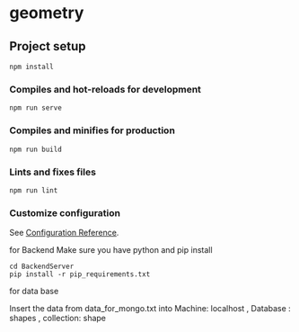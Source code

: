 # geometry

## Project setup
```
npm install
```

### Compiles and hot-reloads for development
```
npm run serve
```

### Compiles and minifies for production
```
npm run build
```

### Lints and fixes files
```
npm run lint
```

### Customize configuration
See [Configuration Reference](https://cli.vuejs.org/config/).


for Backend 
Make sure you have python and pip install 

```
cd BackendServer
pip install -r pip_requirements.txt
```

for data base 

Insert the data from data_for_mongo.txt into Machine: localhost , Database : shapes , collection: shape

